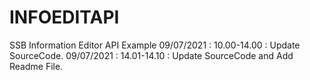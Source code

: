 # INFOEDITAPI

SSB Information Editor API Example
09/07/2021 : 10.00-14.00 : Update SourceCode.
09/07/2021 : 14.01-14.10 : Update SourceCode and Add Readme File.
